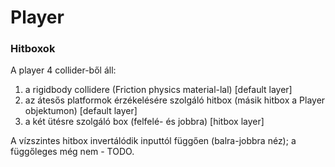 # Player

### Hitboxok
A player 4 collider-ből áll:
 1. a rigidbody collidere (Friction physics material-lal) [default layer]
 2. az átesős platformok érzékelésére szolgáló hitbox (másik hitbox a Player objektumon) [default layer]
 3. a két ütésre szolgáló box (felfelé- és jobbra) [hitbox layer]

A vízszintes hitbox invertálódik inputtól függően (balra-jobbra néz); a függőleges még nem - TODO.
